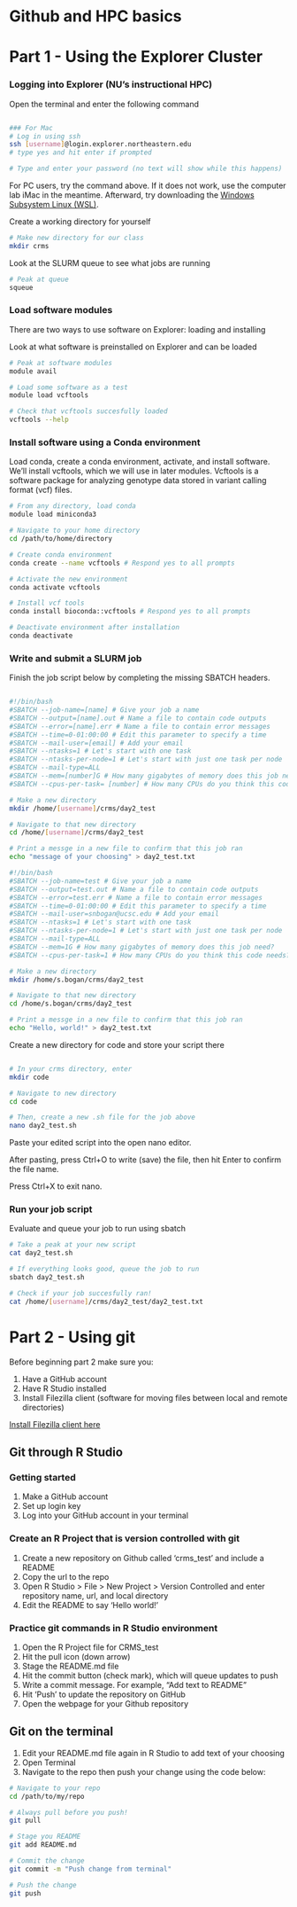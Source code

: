 Github and HPC basics
================

# Part 1 - Using the Explorer Cluster

### Logging into Explorer (NU’s instructional HPC)

Open the terminal and enter the following command

``` bash

### For Mac
# Log in using ssh
ssh [username]@login.explorer.northeastern.edu
# type yes and hit enter if prompted

# Type and enter your password (no text will show while this happens)
```

For PC users, try the command above. If it does not work, use the
computer lab iMac in the meantime. Afterward, try downloading the
[Windows Subsystem Linux
(WSL)](https://learn.microsoft.com/en-us/windows/wsl/install).

Create a working directory for yourself

``` bash
# Make new directory for our class
mkdir crms
```

Look at the SLURM queue to see what jobs are running

``` bash
# Peak at queue
squeue
```

### Load software modules

There are two ways to use software on Explorer: loading and installing

Look at what software is preinstalled on Explorer and can be loaded

``` bash
# Peak at software modules
module avail

# Load some software as a test
module load vcftools

# Check that vcftools succesfully loaded
vcftools --help
```

### Install software using a Conda environment

Load conda, create a conda environment, activate, and install software.
We’ll install vcftools, which we will use in later modules. Vcftools is
a software package for analyzing genotype data stored in variant calling
format (vcf) files.

``` bash
# From any directory, load conda
module load miniconda3

# Navigate to your home directory
cd /path/to/home/directory

# Create conda environment
conda create --name vcftools # Respond yes to all prompts

# Activate the new environment
conda activate vcftools

# Install vcf tools
conda install bioconda::vcftools # Respond yes to all prompts

# Deactivate environment after installation
conda deactivate
```

### Write and submit a SLURM job

Finish the job script below by completing the missing SBATCH headers.

``` bash

#!/bin/bash
#SBATCH --job-name=[name] # Give your job a name
#SBATCH --output=[name].out # Name a file to contain code outputs
#SBATCH --error=[name].err # Name a file to contain error messages
#SBATCH --time=0-01:00:00 # Edit this parameter to specify a time
#SBATCH --mail-user=[email] # Add your email
#SBATCH --ntasks=1 # Let's start with one task
#SBATCH --ntasks-per-node=1 # Let's start with just one task per node
#SBATCH --mail-type=ALL
#SBATCH --mem=[number]G # How many gigabytes of memory does this job need?
#SBATCH --cpus-per-task= [number] # How many CPUs do you think this code needs?

# Make a new directory
mkdir /home/[username]/crms/day2_test

# Navigate to that new directory
cd /home/[username]/crms/day2_test

# Print a messge in a new file to confirm that this job ran
echo "message of your choosing" > day2_test.txt

#!/bin/bash
#SBATCH --job-name=test # Give your job a name
#SBATCH --output=test.out # Name a file to contain code outputs
#SBATCH --error=test.err # Name a file to contain error messages
#SBATCH --time=0-01:00:00 # Edit this parameter to specify a time
#SBATCH --mail-user=snbogan@ucsc.edu # Add your email
#SBATCH --ntasks=1 # Let's start with one task
#SBATCH --ntasks-per-node=1 # Let's start with just one task per node
#SBATCH --mail-type=ALL
#SBATCH --mem=1G # How many gigabytes of memory does this job need?
#SBATCH --cpus-per-task=1 # How many CPUs do you think this code needs?

# Make a new directory
mkdir /home/s.bogan/crms/day2_test

# Navigate to that new directory
cd /home/s.bogan/crms/day2_test

# Print a messge in a new file to confirm that this job ran
echo "Hello, world!" > day2_test.txt
```

Create a new directory for code and store your script there

``` bash

# In your crms directory, enter
mkdir code

# Navigate to new directory
cd code

# Then, create a new .sh file for the job above
nano day2_test.sh
```

Paste your edited script into the open nano editor.

After pasting, press Ctrl+O to write (save) the file, then hit Enter to
confirm the file name.

Press Ctrl+X to exit nano.

### Run your job script

Evaluate and queue your job to run using sbatch

``` bash
# Take a peak at your new script
cat day2_test.sh

# If everything looks good, queue the job to run
sbatch day2_test.sh

# Check if your job succesfully ran!
cat /home/[username]/crms/day2_test/day2_test.txt
```

# Part 2 - Using git

Before beginning part 2 make sure you:

1.  Have a GitHub account
2.  Have R Studio installed
3.  Install Filezilla client (software for moving files between local
    and remote directories)

[Install Filezilla client here](https://filezilla-project.org/)

## Git through R Studio

### Getting started

1.  Make a GitHub account
2.  Set up login key
3.  Log into your GitHub account in your terminal

### Create an R Project that is version controlled with git

1.  Create a new repository on Github called ‘crms_test’ and include a
    README
2.  Copy the url to the repo
3.  Open R Studio \> File \> New Project \> Version Controlled and enter
    repository name, url, and local directory
4.  Edit the README to say ‘Hello world!’

### Practice git commands in R Studio environment

1.  Open the R Project file for CRMS_test
2.  Hit the pull icon (down arrow)
3.  Stage the README.md file
4.  Hit the commit button (check mark), which will queue updates to push
5.  Write a commit message. For example, “Add text to README”
6.  Hit ‘Push’ to update the repository on GitHub
7.  Open the webpage for your Github repository

## Git on the terminal

1.  Edit your README.md file again in R Studio to add text of your
    choosing
2.  Open Terminal
3.  Navigate to the repo then push your change using the code below:

``` bash
# Navigate to your repo
cd /path/to/my/repo

# Always pull before you push!
git pull

# Stage you README
git add README.md

# Commit the change
git commit -m "Push change from terminal"

# Push the change
git push
```
